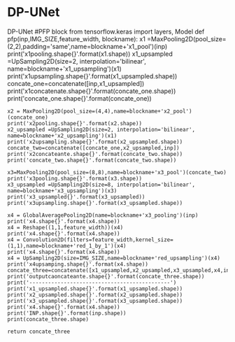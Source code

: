 # DP-UNet
DP-UNet
#PFP block
 from tensorflow.keras import layers, Model
 def pfp(inp,IMG_SIZE,feature_width, blockname):
    x1 =MaxPooling2D(pool_size=(2,2),padding='same',name=blockname+'x1_pool')(inp)
    print('x1pooling.shape{}'.format(x1.shape))
    x1_upsampled =UpSampling2D(size=2, interpolation='bilinear', name=blockname+'x1_upsampling')(x1)
    print('x1upsampling.shape{}'.format(x1_upsampled.shape))
    concate_one=concatenate([inp,x1_upsampled])
    print('x1concatenate.shape{}'.format(concate_one.shape))
    print('concate_one.shape{}'.format(concate_one))

    x2 = MaxPooling2D(pool_size=(4,4),name=blockname+'x2_pool')(concate_one)
    print('x2pooling.shape{}'.format(x2.shape))
    x2_upsampled =UpSampling2D(size=2, interpolation='bilinear', name=blockname+'x2_upsampling')(x1)
    print('x2upsampling.shape{}'.format(x2_upsampled.shape))
    concate_two=concatenate([concate_one,x2_upsampled,inp])
    print('x2concateante.shape{}'.format(concate_two.shape))
    print('concate_two.shape{}'.format(concate_two.shape))

    x3=MaxPooling2D(pool_size=(8,8),name=blockname+'x3_pool')(concate_two)
    print('x3pooling.shape{}'.format(x3.shape))
    x3_upsampled =UpSampling2D(size=8, interpolation='bilinear', name=blockname+'x3_upsampling')(x3)
    print('x3_upsampled{}'.format(x3_upsampled))
    print('x3upsampling.shape{}'.format(x3_upsampled.shape))
        
    x4 = GlobalAveragePooling2D(name=blockname+'x3_pooling')(inp)
    print('x4.shape{}'.format(x4.shape))
    x4 = Reshape((1,1,feature_width))(x4)
    print('x4.shape{}'.format(x4.shape))
    x4 = Convolution2D(filters=feature_width,kernel_size=(1,1),name=blockname+'red_1_by_1')(x4)
    print('x4.shape{}'.format(x4.shape))
    x4 = UpSampling2D(size=IMG_SIZE,name=blockname+'red_upsampling')(x4)
    print('x4upsamping.shape{}'.format(x4.shape))
    concate_three=concatenate([x1_upsampled,x2_upsampled,x3_upsampled,x4,inp])
    print('outputcaoncateante.shape{}'.format(concate_three.shape))
    print('---------------------------------------------')
    print('x1_upsampled.shape{}'.format(x1_upsampled.shape))
    print('x2_upsampled.shape{}'.format(x2_upsampled.shape))
    print('x3_upsampled.shape{}'.format(x3_upsampled.shape))
    print('x4.shape{}'.format(x4.shape))
    print('INP.shape{}'.format(inp.shape))
    print(concate_three.shape)
    
    return concate_three
